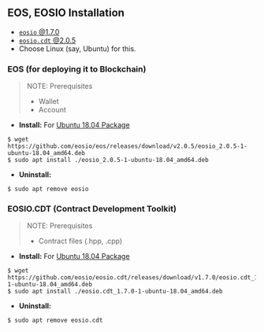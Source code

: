## EOS, EOSIO Installation
* [`eosio` @1.7.0](https://github.com/EOSIO/eos)
* [`eosio.cdt` @2.0.5](https://github.com/EOSIO/eosio.cdt)
* Choose Linux (say, Ubuntu) for this.

### EOS (for deploying it to Blockchain)
> NOTE: Prerequisites <br/>
> - Wallet<br/>
> - Account

* __Install:__ For [Ubuntu 18.04 Package](https://github.com/EOSIO/eos#ubuntu-linux)
```console
$ wget https://github.com/eosio/eos/releases/download/v2.0.5/eosio_2.0.5-1-ubuntu-18.04_amd64.deb
$ sudo apt install ./eosio_2.0.5-1-ubuntu-18.04_amd64.deb
```
* __Uninstall:__ 
```console
$ sudo apt remove eosio
```

### EOSIO.CDT (Contract Development Toolkit)
> NOTE: Prerequisites <br/>
> - Contract files (.hpp, .cpp)

* __Install:__ For [Ubuntu 18.04 Package](https://github.com/EOSIO/eosio.cdt#debian-package-install)
```console
$ wget https://github.com/eosio/eosio.cdt/releases/download/v1.7.0/eosio.cdt_1.7.0-1-ubuntu-18.04_amd64.deb
$ sudo apt install ./eosio.cdt_1.7.0-1-ubuntu-18.04_amd64.deb
```
* __Uninstall:__ 
```console
$ sudo apt remove eosio.cdt
```
